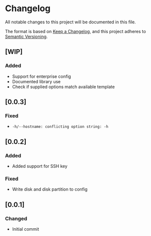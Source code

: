 # Changelog

All notable changes to this project will be documented in this file.

The format is based on [Keep a Changelog](https://keepachangelog.com/en/1.0.0/),
and this project adheres to [Semantic Versioning](https://semver.org/spec/v2.0.0.html).

## [WIP]

### Added

- Support for enterprise config
- Documented library use
- Check if supplied options match available template

## [0.0.3]

### Fixed

- `-h/--hostname: conflicting option string: -h`

## [0.0.2]

### Added

- Added support for SSH key

### Fixed

- Write disk and disk partition to config

## [0.0.1]

### Changed

- Initial commit
